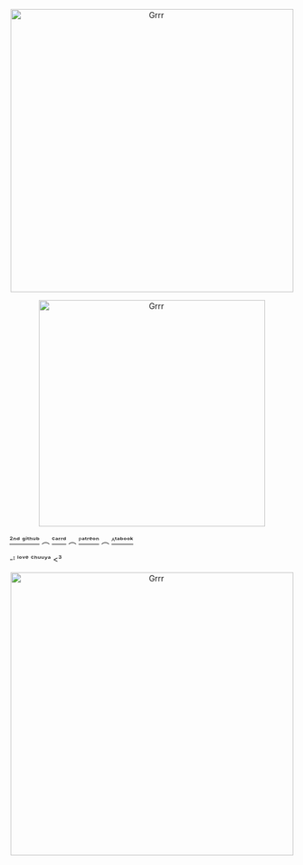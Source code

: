 <p align="center">
<img width="500" src="https://files.catbox.moe/zeosfo.png" alt="Grrr">
</p>


<p align="center">
<img width="400" src="https://i.pinimg.com/originals/9d/05/f8/9d05f8c65694747324700b5ed446cd8f.gif" alt="Grrr">
</p>

[²ⁿᵈ ᵍⁱᵗʰᵘᵇ](https://github.com/0SAM4-DAZAI) ︵ [ᶜᵃʳʳᵈ](https://venndax.carrd.co/) ︵ [ᴾᵃᵗʳᵉᵒⁿ](https://www.patreon.com/c/Windomb?view_as=patron) ︵ [ᴬᵗᵃᵇᵒᵒᵏ](https://windblume.atabook.org/)


-ᴵ ˡᵒᵛᵉ ᶜʰᵘᵘʸᵃ <³


<p align="center">
<img width="500" src="https://files.catbox.moe/rwal1a.png" alt="Grrr">
</p>
